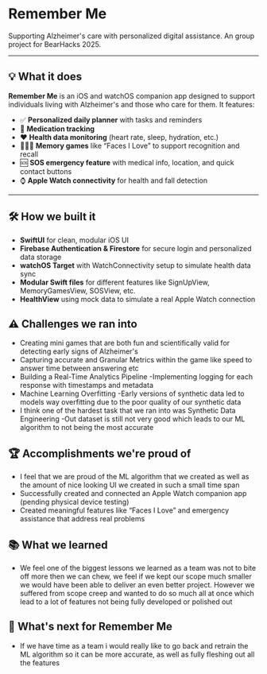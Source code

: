 # Remember Me

Supporting Alzheimer's care with personalized digital assistance.
An group project for BearHacks 2025.

---
  
## 💡 What it does

**Remember Me** is an iOS and watchOS companion app designed to support individuals living with Alzheimer's and those who care for them. It features:

- ✅ **Personalized daily planner** with tasks and reminders  
- 💊 **Medication tracking**  
- ❤️ **Health data monitoring** (heart rate, sleep, hydration, etc.)  
- 👨👩👧 **Memory games** like “Faces I Love” to support recognition and recall  
- 🆘 **SOS emergency feature** with medical info, location, and quick contact buttons  
- ⌚ **Apple Watch connectivity** for health and fall detection

---
## 🛠 How we built it
- **SwiftUI** for clean, modular iOS UI  
- **Firebase Authentication & Firestore** for secure login and personalized data storage  
- **watchOS Target** with WatchConnectivity setup to simulate health data sync  
- **Modular Swift files** for different features like SignUpView, MemoryGamesView, SOSView, etc.  
- **HealthView** using mock data to simulate a real Apple Watch connection

## ⚠️ Challenges we ran into
- Creating mini games that are both fun and scientifically valid for detecting early signs of Alzheimer's 
- Capturing accurate and Granular Metrics within the game like speed to answer time between answering etc 
- Building a Real-Time Analytics Pipeline
     -Implementing logging for each response with timestamps and metadata
- Machine Learning Overfitting
     -Early versions of synthetic data led to models way overfitting due to the poor quality of our synthetic     data 
- I think one of the hardest task that we ran into was Synthetic Data Engineering
      -Out dataset is still not very good which leads to our ML algorithm to not being the most accurate  

## 🏆 Accomplishments we're proud of
- I feel that we are proud of the ML algorithm that we created as well as the amount of nice looking UI we created in such a small time span
- Successfully created and connected an Apple Watch companion app (pending physical device testing)  
- Created meaningful features like “Faces I Love” and emergency assistance that address real problems

## 📚 What we learned
- We feel one of the biggest lessons we learned as a team was not to bite off more then we can chew, we feel if we kept our scope much smaller we would have been able to deliver an even better project. However we suffered from scope creep and wanted to do so much all at once which lead to a lot of features not being fully developed or polished out  

## 🔮 What's next for Remember Me
- If we have time as a team i would really like to go back and retrain the ML algorithm so it can be more accurate, as well as fully fleshing out all the features 
